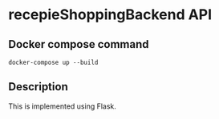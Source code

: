 # recepieShoppingBackend API

## Docker compose command

```
docker-compose up --build
```

## Description
This is implemented using Flask.
